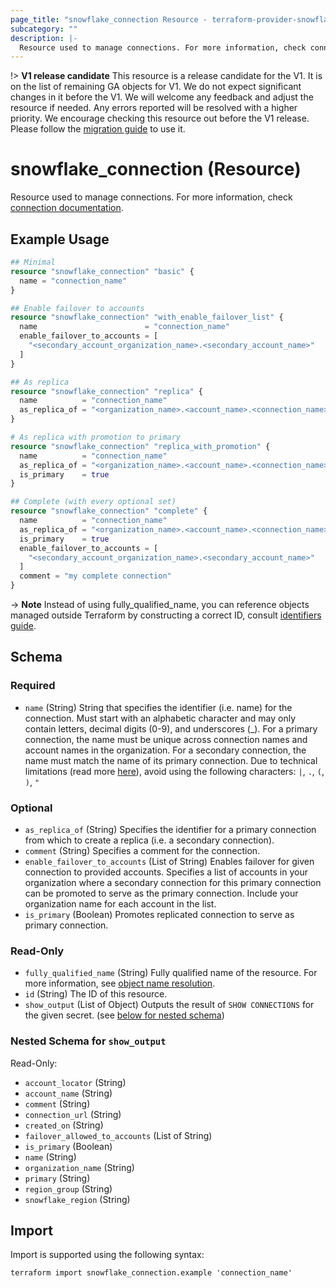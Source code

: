 ```yaml
---
page_title: "snowflake_connection Resource - terraform-provider-snowflake"
subcategory: ""
description: |-
  Resource used to manage connections. For more information, check connection documentation https://docs.snowflake.com/en/sql-reference/sql/create-connection.html.
---
```


!> **V1 release candidate** This resource is a release candidate for the V1. It is on the list of remaining GA objects for V1. We do not expect significant changes in it before the V1. We will welcome any feedback and adjust the resource if needed. Any errors reported will be resolved with a higher priority. We encourage checking this resource out before the V1 release. Please follow the [migration guide](https://github.com/Snowflake-Labs/terraform-provider-snowflake/blob/main/MIGRATION_GUIDE.md#v0970--v0980) to use it.

# snowflake_connection (Resource)

Resource used to manage connections. For more information, check [connection documentation](https://docs.snowflake.com/en/sql-reference/sql/create-connection.html).

## Example Usage

```terraform
## Minimal
resource "snowflake_connection" "basic" {
  name = "connection_name"
}

## Enable failover to accounts
resource "snowflake_connection" "with_enable_failover_list" {
  name                        = "connection_name"
  enable_failover_to_accounts = [
    "<secondary_account_organization_name>.<secondary_account_name>"
  ]
}

## As replica
resource "snowflake_connection" "replica" {
  name          = "connection_name"
  as_replica_of = "<organization_name>.<account_name>.<connection_name>"
}

# As replica with promotion to primary
resource "snowflake_connection" "replica_with_promotion" {
  name          = "connection_name"
  as_replica_of = "<organization_name>.<account_name>.<connection_name>"
  is_primary    = true
}

## Complete (with every optional set)
resource "snowflake_connection" "complete" {
  name          = "connection_name"
  as_replica_of = "<organization_name>.<account_name>.<connection_name>"
  is_primary    = true
  enable_failover_to_accounts = [
    "<secondary_account_organization_name>.<secondary_account_name>"
  ]
  comment = "my complete connection"
}
```
-> **Note** Instead of using fully_qualified_name, you can reference objects managed outside Terraform by constructing a correct ID, consult [identifiers guide](https://registry.terraform.io/providers/Snowflake-Labs/snowflake/latest/docs/guides/identifiers#new-computed-fully-qualified-name-field-in-resources).
<!-- TODO(SNOW-1634854): include an example showing both methods-->

<!-- schema generated by tfplugindocs -->
## Schema

### Required

- `name` (String) String that specifies the identifier (i.e. name) for the connection. Must start with an alphabetic character and may only contain letters, decimal digits (0-9), and underscores (_). For a primary connection, the name must be unique across connection names and account names in the organization. For a secondary connection, the name must match the name of its primary connection. Due to technical limitations (read more [here](https://github.com/Snowflake-Labs/terraform-provider-snowflake/blob/main/docs/technical-documentation/identifiers_rework_design_decisions.md#known-limitations-and-identifier-recommendations)), avoid using the following characters: `|`, `.`, `(`, `)`, `"`

### Optional

- `as_replica_of` (String) Specifies the identifier for a primary connection from which to create a replica (i.e. a secondary connection).
- `comment` (String) Specifies a comment for the connection.
- `enable_failover_to_accounts` (List of String) Enables failover for given connection to provided accounts. Specifies a list of accounts in your organization where a secondary connection for this primary connection can be promoted to serve as the primary connection. Include your organization name for each account in the list.
- `is_primary` (Boolean) Promotes replicated connection to serve as primary connection.

### Read-Only

- `fully_qualified_name` (String) Fully qualified name of the resource. For more information, see [object name resolution](https://docs.snowflake.com/en/sql-reference/name-resolution).
- `id` (String) The ID of this resource.
- `show_output` (List of Object) Outputs the result of `SHOW CONNECTIONS` for the given secret. (see [below for nested schema](#nestedatt--show_output))

<a id="nestedatt--show_output"></a>
### Nested Schema for `show_output`

Read-Only:

- `account_locator` (String)
- `account_name` (String)
- `comment` (String)
- `connection_url` (String)
- `created_on` (String)
- `failover_allowed_to_accounts` (List of String)
- `is_primary` (Boolean)
- `name` (String)
- `organization_name` (String)
- `primary` (String)
- `region_group` (String)
- `snowflake_region` (String)

## Import

Import is supported using the following syntax:

```shell
terraform import snowflake_connection.example 'connection_name'
```
